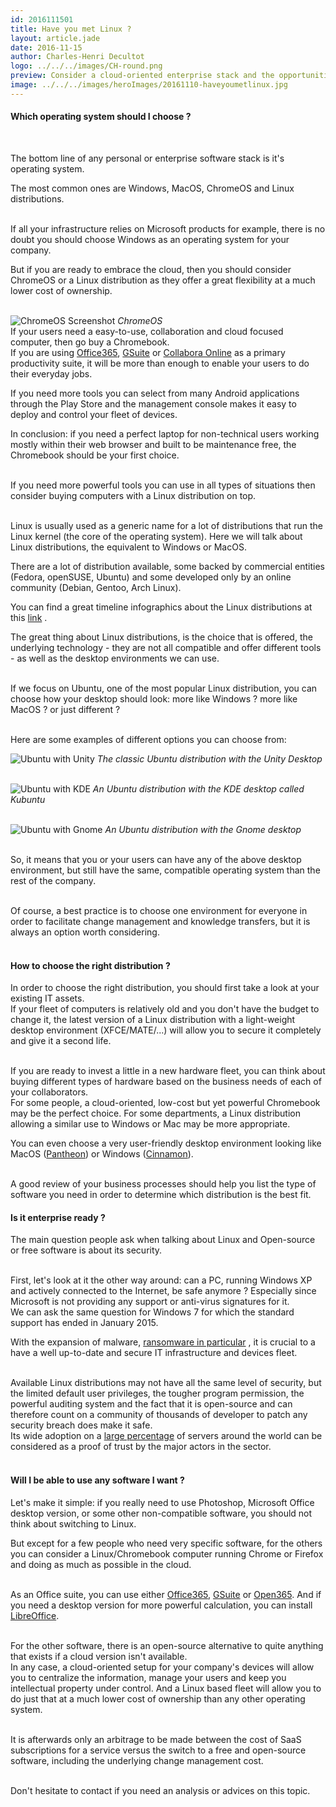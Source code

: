 ```yaml
---
id: 2016111501
title: Have you met Linux ?
layout: article.jade
date: 2016-11-15
author: Charles-Henri Decultot
logo: ../../../images/CH-round.png
preview: Consider a cloud-oriented enterprise stack and the opportunities offered by ChromeOS or a Linux distribution.
image: ../../../images/heroImages/20161110-haveyoumetlinux.jpg
---
```

#### Which operating system should I choose ?
</br>

  The bottom line of any personal or enterprise software stack is it's operating system.  

The most common ones are Windows, MacOS, ChromeOS and Linux distributions.  
</br>

If all your infrastructure relies on Microsoft products for example, there is no doubt you should choose Windows as an operating system for your company.  

But if you are ready to embrace the cloud, then you should consider ChromeOS or a Linux distribution as they offer a great flexibility at a much lower cost of ownership.  
</br>

![ChromeOS Screenshot](../../../images/articles/20161110-chrome-os-ok-google.jpg  "ChromeOS")
*ChromeOS*
</br>
If your users need a easy-to-use, collaboration and cloud focused computer, then go buy a Chromebook.   
If you are using [Office365](https://products.office.com/en/business/explore-office-365-for-business), [GSuite](https://gsuite.google.com/) or [Collabora Online](https://www.collaboraoffice.com/) as a primary productivity suite, it will be more than enough to enable your users to do their everyday jobs.  

If you need more tools you can select from many Android applications through the Play Store and the management console makes it easy to deploy and control your fleet of devices.  

In conclusion: if you need a perfect laptop for non-technical users working mostly within their web browser and built to be maintenance free, the Chromebook should be your first choice.  
</br>

If you need more powerful tools you can use in all types of situations then consider buying computers with a Linux distribution on top.  
</br>

Linux is usually used as a generic name for a lot of distributions that run the Linux kernel (the core of the operating system). Here we will talk about Linux distributions, the equivalent to Windows or MacOS.  

There are a lot of distribution available, some backed by commercial entities (Fedora, openSUSE, Ubuntu) and some developed only by an online community (Debian, Gentoo, Arch Linux).  

You can find a great timeline infographics about the Linux distributions at this [link](https://upload.wikimedia.org/wikipedia/commons/1/1b/Linux_Distribution_Timeline.svg) .
</br>

The great thing about Linux distributions, is the choice that is offered, the underlying technology - they are not all compatible and offer different tools - as well as the desktop environments we can use.  
</br>

If we focus on Ubuntu, one of the most popular Linux distribution, you can choose how your desktop should look: more like Windows ? more like MacOS ? or just different ?  
</br>

Here are some examples of different options you can choose from:
</br>

![Ubuntu with Unity](../../../images/articles/20161110-ubuntu-unity.jpg  "Ubuntu with Unity Desktop")
*The classic Ubuntu distribution with the Unity Desktop*  
</br>

![Ubuntu with KDE](../../../images/articles/20161110-kubuntu-fs8.png  "Kubuntu")
*An Ubuntu distribution with the KDE desktop called Kubuntu*  
</br>

![Ubuntu with Gnome](../../../images/articles/20161110-ubuntugnome.jpg  "Ubuntu-Gnome")
*An Ubuntu distribution with the Gnome desktop*  
</br>

So, it means that you or your users can have any of the above desktop environment, but still have the same, compatible operating system than the rest of the company.  
</br>

Of course, a best practice is to choose one environment for everyone in order to facilitate change management and knowledge transfers, but it is always an option worth considering.  
</br>
#### How to choose the right distribution ?

  In order to choose the right distribution, you should first take a look at your existing IT assets.  
If your fleet of computers is relatively old and you don't have the budget to change it, the latest version of a Linux distribution with a light-weight desktop environment (XFCE/MATE/...) will allow you to secure it completely and give it a second life.  
</br>

If you are ready to invest a little in a new hardware fleet, you can think about buying different types of hardware based on the business needs of each of your collaborators.  
For some people, a cloud-oriented, low-cost but yet powerful Chromebook may be the perfect choice. For some departments, a Linux distribution allowing a similar use to Windows or Mac may be more appropriate.  

You can even choose a very user-friendly desktop environment looking like MacOS ([Pantheon](https://elementary.io/)) or Windows ([Cinnamon](https://www.linuxmint.com/rel_sarah_cinnamon_whatsnew.php)).  
</br>

A good review of your business processes should help you list the type of software you need in order to determine which distribution is the best fit.
</br>
#### Is it enterprise ready ?

  The main question people ask when talking about Linux and Open-source or free software is about its security.  
</br>

First, let's look at it the other way around: can a PC, running Windows XP and actively connected to the Internet, be safe anymore ?  Especially since Microsoft is not providing any support or anti-virus signatures for it.  
We can ask the same question for Windows 7 for which the standard support has ended in January 2015.  

With the expansion of malware, [ransomware in particular](https://www.appriver.com/about-us/security-reports/global-security-report-2016-quarter-3/) , it is crucial to a have a well up-to-date and secure IT infrastructure and devices fleet.  
</br>

Available Linux distributions may not have all the same level of security, but the limited default user privileges, the tougher program permission, the powerful auditing system and the fact that it is open-source and can therefore count on a community of thousands of developer to patch any security breach does make it safe.  
Its wide adoption on a [large percentage](https://en.wikipedia.org/wiki/Usage_share_of_operating_systems) of servers around the world can be considered as a proof of trust by the major actors in the sector.  
</br>
#### Will I be able to use any software I want ?

  Let's make it simple: if you really need to use Photoshop, Microsoft Office desktop version, or some other non-compatible software, you should not think about switching to Linux.  

But except for a few people who need very specific software, for the others you can consider a Linux/Chromebook computer running Chrome or Firefox and doing as much as possible in the cloud.  
</br>

As an Office suite, you can use either [Office365](https://products.office.com/en/business/explore-office-365-for-business), [GSuite](https://gsuite.google.com/) or [Open365](https://open365.io/). And if you need a desktop version for more powerful calculation, you can install [LibreOffice](https://www.libreoffice.org/).  
</br>

For the other software, there is an open-source alternative to quite anything that exists if a cloud version isn't available.  
In any case, a cloud-oriented setup for your company's devices will allow you to centralize the information, manage your users and keep you intellectual property under control. And a Linux based fleet will allow you to do just that at a much lower cost of ownership than any other operating system.  
</br>

It is afterwards only an arbitrage to be made between the cost of SaaS subscriptions for a service versus the switch to a free and open-source software, including the underlying change management cost.  
</br>

Don't hesitate to contact if you need an analysis or advices on this topic.  
